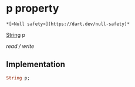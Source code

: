 


# p property




    *[<Null safety>](https://dart.dev/null-safety)*


[String](https://api.flutter.dev/flutter/dart-core/String-class.html) p
  
_read / write_






## Implementation

```dart
String p;


```







